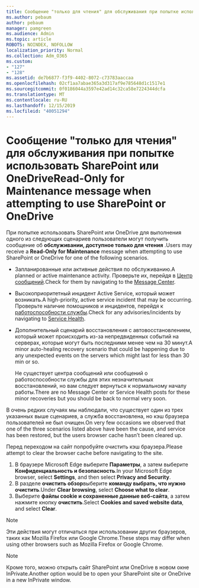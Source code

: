 ```yaml
---
title: Сообщение "только для чтения" для обслуживания при попытке использовать SharePoint или OneDrive
ms.author: pebaum
author: pebaum
manager: pamgreen
ms.audience: Admin
ms.topic: article
ROBOTS: NOINDEX, NOFOLLOW
localization_priority: Normal
ms.collection: Adm_O365
ms.custom:
- "127"
- "128"
ms.assetid: de7b6877-f3f9-4402-8072-c73783aaccaa
ms.openlocfilehash: 02cf1aa7abae365a3d317af9e785648d1c1517e1
ms.sourcegitcommit: 0f0186044a3597e42ad14c32ca58e7224344dcfa
ms.translationtype: MT
ms.contentlocale: ru-RU
ms.lasthandoff: 12/15/2019
ms.locfileid: "40051294"
---
```

# <a name="read-only-for-maintenance-message-when-attempting-to-use-sharepoint-or-onedrive"></a><span data-ttu-id="d1864-102">Сообщение "только для чтения" для обслуживания при попытке использовать SharePoint или OneDrive</span><span class="sxs-lookup"><span data-stu-id="d1864-102">Read-Only for Maintenance message when attempting to use SharePoint or OneDrive</span></span>

<span data-ttu-id="d1864-103">При попытке использовать SharePoint или OneDrive для выполнения одного из следующих сценариев пользователи могут получить сообщение об **обслуживании, доступное только для чтения** .</span><span class="sxs-lookup"><span data-stu-id="d1864-103">Users may receive a **Read-Only for Maintenance** message when attempting to use SharePoint or OneDrive for one of the following scenarios.</span></span> 

-   <span data-ttu-id="d1864-104">Запланированные или активные действия по обслуживанию.</span><span class="sxs-lookup"><span data-stu-id="d1864-104">A planned or active maintenance activity.</span></span>  <span data-ttu-id="d1864-105">Проверьте их, перейдя в [Центр сообщений](https://portal.office.com/adminportal/home#/messagecenter).</span><span class="sxs-lookup"><span data-stu-id="d1864-105">Check for them by navigating to the [Message Center](https://portal.office.com/adminportal/home#/messagecenter).</span></span>
-   <span data-ttu-id="d1864-106">Высокоприоритетный инцидент Active Service, который может возникать.</span><span class="sxs-lookup"><span data-stu-id="d1864-106">A high-priority, active service incident that may be occurring.</span></span> <span data-ttu-id="d1864-107">Проверьте наличие помощников и инцидентов, перейдя к [работоспособности службы](https://portal.office.com/adminportal/home#/servicehealth).</span><span class="sxs-lookup"><span data-stu-id="d1864-107">Check for any advisories/incidents by navigating to [Service Health](https://portal.office.com/adminportal/home#/servicehealth).</span></span>
-   <span data-ttu-id="d1864-108">Дополнительный сценарий восстановления с автовосстановлением, который может происходить из-за непредвиденных событий на серверах, которые могут быть последними менее чем на 30 минут.</span><span class="sxs-lookup"><span data-stu-id="d1864-108">A minor auto-healing recovery scenario that could be happening due to any unexpected events on the servers which might last for less than 30 min or so.</span></span> 
    
    <span data-ttu-id="d1864-109">Не существует центра сообщений или сообщений о работоспособности службы для этих незначительных восстановлений, но вам следует вернуться к нормальному началу работы.</span><span class="sxs-lookup"><span data-stu-id="d1864-109">There are no Message Center or Service Health posts for these minor recoveries but you should be back to normal very soon.</span></span>

<span data-ttu-id="d1864-110">В очень редких случаях мы наблюдали, что существует один из трех указанных выше сценариев, а служба восстановлена, но кэш браузера пользователей не был очищен.</span><span class="sxs-lookup"><span data-stu-id="d1864-110">On very few occasions we observed that one of the three scenarios listed above have been the cause, and service has been restored, but the users browser cache hasn’t been cleared up.</span></span>

<span data-ttu-id="d1864-111">Перед переходом на сайт попробуйте очистить кэш браузера.</span><span class="sxs-lookup"><span data-stu-id="d1864-111">Please attempt to clear the browser cache before navigating to the site.</span></span>

1. <span data-ttu-id="d1864-112">В браузере Microsoft Edge выберите **Параметры**, а затем выберите **Конфиденциальность и безопасность**.</span><span class="sxs-lookup"><span data-stu-id="d1864-112">In your Microsoft Edge browser, select **Settings**, and then select **Privacy and Security**.</span></span>
2. <span data-ttu-id="d1864-113">В разделе **очистить обзор**выберите **команду выбрать, что нужно очистить**.</span><span class="sxs-lookup"><span data-stu-id="d1864-113">Under **Clear browsing**, select **Choose what to clear**.</span></span>
3. <span data-ttu-id="d1864-114">Выберите **файлы cookie и сохраненные данные веб-сайта**, а затем нажмите кнопку **очистить**.</span><span class="sxs-lookup"><span data-stu-id="d1864-114">Select **Cookies and saved website data**, and select **Clear**.</span></span>

>[!Note] 
> <span data-ttu-id="d1864-115">Эти действия могут отличаться при использовании других браузеров, таких как Mozilla Firefox или Google Chrome.</span><span class="sxs-lookup"><span data-stu-id="d1864-115">These steps may differ when using other browsers such as Mozilla Firefox or Google Chrome.</span></span>

>[!Note] 
> <span data-ttu-id="d1864-116">Кроме того, можно открыть сайт SharePoint или OneDrive в новом окне InPrivate.</span><span class="sxs-lookup"><span data-stu-id="d1864-116">Another option would be to open your SharePoint site or OneDrive in a new InPrivate window.</span></span>